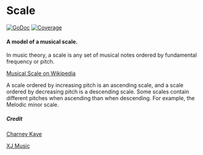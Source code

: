 # Scale

[![GoDoc](https://godoc.org/github.com/go-music-theory/music-theory/scale?status.svg)](https://godoc.org/github.com/go-music-theory/music-theory/scale) [![Coverage](https://img.shields.io/badge/coverage-100%-brightgreen.svg?style=flat)](https://gocover.io/github.com/go-music-theory/music-theory/scale)

#### A model of a musical scale.

In music theory, a scale is any set of musical notes ordered by fundamental frequency or pitch.

[Musical Scale on Wikipedia](https://en.wikipedia.org/wiki/Scale_(music))

A scale ordered by increasing pitch is an ascending scale, and a scale ordered by decreasing pitch is a descending scale. Some scales contain different pitches when ascending than when descending. For example, the Melodic minor scale.

##### Credit

[Charney Kaye](https://charneykaye.com)

[XJ Music](https://xj.io)

